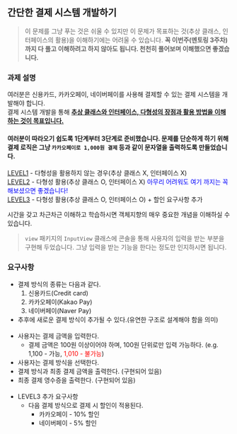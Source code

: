 ## 간단한 결제 시스템 개발하기

> 이 문제를 그냥 푸는 것은 쉬울 수 있지만 이 문제가 목표하는 것(추상 클래스, 인터페이스의 활용)을 이해하기에는 어려울 수 있습니다.
> **꼭 이번주(멘토링 3주차)까지 다 풀고 이해하려고 하지 않아도 됩니다. 천천히 풀어보며 이해했으면 좋겠습니다.**

### 과제 설명

여러분은 신용카드, 카카오페이, 네이버페이를 사용해 결제할 수 있는 결제 시스템을 개발해야 합니다.<br>
결제 시스템 개발을 통해 <u>**추상 클래스와 인터페이스, 다형성의 장점과 활용 방법을 이해하는 것이 목표입니다.**</u>

#### 여러분이 따라오기 쉽도록 1단계부터 3단계로 준비했습니다. 문제를 단순하게 하기 위해 결제 로직은 그냥 `카카오페이로 1,000원 결제` 등과 같이 문자열을 출력하도록 만들었습니다.

[LEVEL1](./level1/README-level1.md) - 다형성을 활용하지 않는 경우(추상 클래스 X, 인터페이스 X)  
[LEVEL2](./level2/README-level2.md) - 다형성 활용(추상 클래스 O, 인터페이스 X)
<span style="color:blue">아무리 어려워도 여기 까지는 꼭 해보셨으면 좋겠습니다!</span>  
[LEVEL3](./level3/README-level3.md) - 다형성 활용(추상 클래스 O, 인터페이스 O) + 할인 요구사항 추가

시간을 갖고 차근차근 이해하고 학습하시면 객체지향의 매우 중요한 개념을 이해하실 수 있습니다.

> `view` 패키지의 `InputView` 클래스에 콘솔을 통해 사용자의 입력을 받는 부분을 구현해 두었습니다. 그냥 입력을 받는 기능을 한다는 정도만 인지하시면 됩니다.

### 요구사항

- 결제 방식의 종류는 다음과 같다.
    1. 신용카드(Credit card)
    2. 카카오페이(Kakao Pay)
    3. 네이버페이(Naver Pay)
- 추후에 새로운 결제 방식이 추가될 수 있다.(유연한 구조로 설계해야 함을 의미)
  <br><br>
- 사용자는 결제 금액을 입력한다.
    - 결제 금액은 100원 이상이어야 하며, 100원 단위로만 입력 가능하다. (e.g. 1,100 - 가능,
      <span style="color:red">1,010 - 불가능</span>)
- 사용자는 결제 방식을 선택한다.
- 결제 방식과 최종 결제 금액을 출력한다. (구현되어 있음)
- 최종 결제 영수증을 출력한다. (구현되어 있음)
  <br><br>
- LEVEL3 추가 요구사항
    - 다음 결제 방식으로 결제 시 할인이 적용된다.
        - 카카오페이 - 10% 할인
        - 네이버페이 - 5% 할인